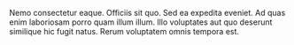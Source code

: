 Nemo consectetur eaque. Officiis sit quo. Sed ea expedita eveniet. Ad quas enim laboriosam porro quam illum illum. Illo voluptates aut quo deserunt similique hic fugit natus. Rerum voluptatem omnis tempora est.